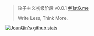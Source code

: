 > 轮子主义初级阶段 v0.0.1 [@1stG.me](https://www.1stG.me)
>  
> Write Less, Think More.

[![JounQin's github stats](https://github-readme-stats.vercel.app/api?username=JounQin&show_icons=true&hide_title=true])](https://github.com/JounQin)
